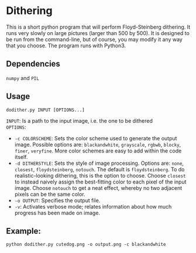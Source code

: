 Dithering
====

This is a short python program that will perform Floyd-Steinberg dithering.
It runs very slowly on large pictures (larger than 500 by 500). It is designed 
to be run from the command-line, but of course, you may modify it any way that you choose.
The program runs with Python3.

Dependencies
-----

``numpy`` and ``PIL``

Usage
-----

``dodither.py INPUT [OPTIONS...]``  
  
``INPUT``: Is a path to the input image, i.e. the one to be dithered  
``OPTIONS``:  
  * ``-c COLORSCHEME``: Sets the color scheme used to generate the output image. Possible options are:
    ``blackandwhite``, ``grayscale``, ``rgbwb``, ``blocky``, ``finer``, ``veryfine``. More color schemes are easy to add within the code itself.  
  * ``-d DITHERSTYLE``: Sets the style of image processing. Options are: ``none``, ``closest``, ``floydsteinberg``, ``notouch``. The default is ``floydsteinberg``. To do realistic-looking dithering, this is the option to choose. Choose ``closest`` to instead naively assign the best-fitting color to each pixel of the input image. Choose ``notouch`` to get a neat effect, whereby no two adjacent pixels can be the same color.
  * ``-o OUTPUT``: Specifies the output file.  
  * ``-v``: Activates verbose mode; relates information about how much progress has been made on image.  

Example:
----

``python dodither.py cutedog.png -o output.png -c blackandwhite``
